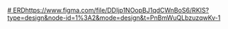 [# ERD](https://www.figma.com/file/DDIjp1NOopBJ1qdCWnBoS6/RKIS?type=design&node-id=1%3A2&mode=design&t=PnBmWuQLbzuzqwKv-1)https://www.figma.com/file/DDIjp1NOopBJ1qdCWnBoS6/RKIS?type=design&node-id=1%3A2&mode=design&t=PnBmWuQLbzuzqwKv-1
